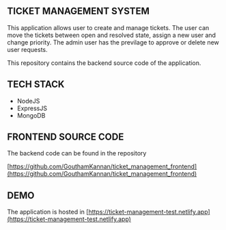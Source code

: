 ## TICKET MANAGEMENT SYSTEM

This application allows user to create and manage tickets. The user can move the tickets between open and resolved state, assign a new user and change priority. The admin user has the previlage to approve or delete new user requests.

This repository contains the backend source code of the application.

## TECH STACK

* NodeJS
* ExpressJS
* MongoDB

## FRONTEND SOURCE CODE

The backend code can be found in the repository

[https://github.com/GouthamKannan/ticket_management_frontend](https://github.com/GouthamKannan/ticket_management_frontend)

## DEMO

The application is hosted in [https://ticket-management-test.netlify.app](https://ticket-management-test.netlify.app)
